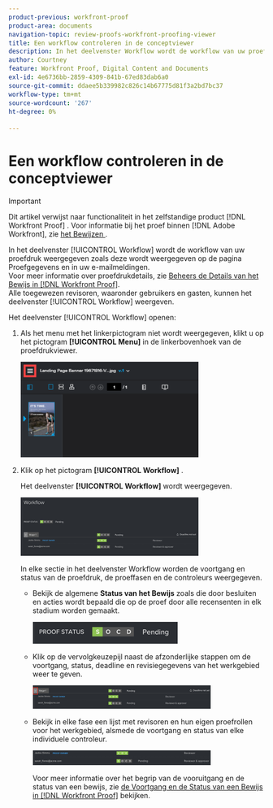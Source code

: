 ```yaml
---
product-previous: workfront-proof
product-area: documents
navigation-topic: review-proofs-workfront-proofing-viewer
title: Een workflow controleren in de conceptviewer
description: In het deelvenster Workflow wordt de workflow van uw proefdruk weergegeven zoals deze wordt weergegeven op de pagina Proefgegevens en in uw e-mailmeldingen. Zie Proefgegevens beheren in Workfront Proof voor meer informatie over proefdrukdetails. Alle toegewezen revisoren, waaronder gebruikers en gasten, kunnen het deelvenster Workflow weergeven.
author: Courtney
feature: Workfront Proof, Digital Content and Documents
exl-id: 4e6736bb-2859-4309-841b-67ed83dab6a0
source-git-commit: ddaee5b339982c826c14b67775d81f3a2bd7bc37
workflow-type: tm+mt
source-wordcount: '267'
ht-degree: 0%

---
```


# Een workflow controleren in de conceptviewer

>[!IMPORTANT]
>
>Dit artikel verwijst naar functionaliteit in het zelfstandige product [!DNL Workfront Proof] . Voor informatie bij het proef binnen [!DNL Adobe Workfront], zie [ het Bewijzen ](../../../review-and-approve-work/proofing/proofing.md).

In het deelvenster [!UICONTROL Workflow] wordt de workflow van uw proefdruk weergegeven zoals deze wordt weergegeven op de pagina Proefgegevens en in uw e-mailmeldingen.\
Voor meer informatie over proefdrukdetails, zie [ Beheers de Details van het Bewijs in  [!DNL Workfront Proof]](../../../workfront-proof/wp-work-proofsfiles/manage-your-work/manage-proof-details.md).\
Alle toegewezen revisoren, waaronder gebruikers en gasten, kunnen het deelvenster [!UICONTROL Workflow] weergeven.

Het deelvenster [!UICONTROL Workflow] openen:

1. Als het menu met het linkerpictogram niet wordt weergegeven, klikt u op het pictogram **[!UICONTROL Menu]** in de linkerbovenhoek van de proefdrukviewer.

   ![ Menu_icon_in_Proofing_Viewer.png ](assets/menu-icon-in-proofing-viewer-350x188.png)

1. Klik op het pictogram **[!UICONTROL Workflow]** .

   Het deelvenster **[!UICONTROL Workflow]** wordt weergegeven.

   ![ paneel van het Werkschema ](assets/workflow-panel-350x115.png)

   In elke sectie in het deelvenster Workflow worden de voortgang en status van de proefdruk, de proeffasen en de controleurs weergegeven.

   * Bekijk de algemene **Status van het Bewijs** zoals die door besluiten en acties wordt bepaald die op de proef door alle recensenten in elk stadium worden gemaakt.

     ![ Screenshot_2018-05-01_10-23-53.png ](assets/screenshot-2018-05-01-10-23-53-285x43.png)

   * Klik op de vervolgkeuzepijl naast de afzonderlijke stappen om de voortgang, status, deadline en revisiegegevens van het werkgebied weer te geven.

     ![ Screen_Shot_2018-05-01_at_2.01.22_PM.png ](assets/screen-shot-2018-05-01-at-2.01.22-pm-350x46.png)

   * Bekijk in elke fase een lijst met revisoren en hun eigen proefrollen voor het werkgebied, alsmede de voortgang en status van elke individuele controleur.

     ![ Screen_Shot_2018-05-01_at_10.33.37_AM.png ](assets/screen-shot-2018-05-01-at-10.33.37-am-350x29.png)

     Voor meer informatie over het begrip van de vooruitgang en de status van een bewijs, zie [ de Voortgang en de Status van een Bewijs in  [!DNL Workfront Proof]](../../../workfront-proof/wp-work-proofsfiles/manage-your-work/view-progress-and-status-of-proof.md) bekijken.
